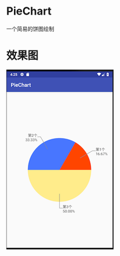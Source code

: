 # PieChart
一个简易的饼图绘制
# 效果图
![](https://github.com/hdychi/PieChart/blob/master/screenshot/%E5%B1%8F%E5%B9%95%E5%BF%AB%E7%85%A7%202018-08-06%20%E4%B8%8B%E5%8D%884.25.35.png)
